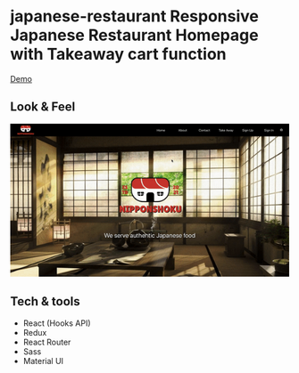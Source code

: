 # japanese-restaurant Responsive Japanese Restaurant Homepage with Takeaway cart function 

[Demo](https://japanese-app.vercel.app/)

## Look & Feel

<img src="/satsuki.gif" alt="restaurant" width="500px" />

## Tech & tools

- React (Hooks API)
- Redux
- React Router
- Sass
- Material UI



